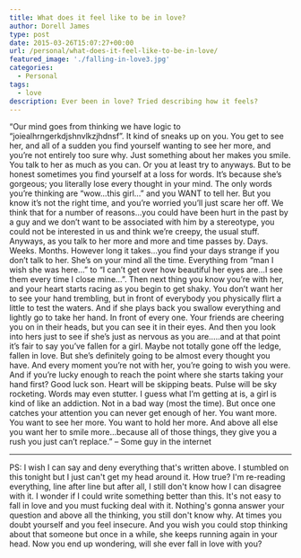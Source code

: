 ```yaml
---
title: What does it feel like to be in love?
author: Dorell James
type: post
date: 2015-03-26T15:07:27+00:00
url: /personal/what-does-it-feel-like-to-be-in-love/
featured_image: './falling-in-love3.jpg'
categories:
  - Personal
tags:
  - love
description: Ever been in love? Tried describing how it feels?
---
```


&#8220;Our mind goes from thinking we have logic to “joiealhrngerkdjshnvlkzjhdnsf”. It kind of sneaks up on you. You get to see her, and all of a sudden you find yourself wanting to see her more, and you’re not entirely too sure why. Just something about her makes you smile. You talk to her as much as you can. Or you at least try to anyways. But to be honest sometimes you find yourself at a loss for words. It’s because she’s gorgeous; you literally lose every thought in your mind. The only words you’re thinking are “wow…this girl…” and you WANT to tell her. But you know it’s not the right time, and you’re worried you’ll just scare her off. We think that for a number of reasons…you could have been hurt in the past by a guy and we don’t want to be associated with him by a stereotype, you could not be interested in us and think we’re creepy, the usual stuff. Anyways, as you talk to her more and more and time passes by. Days. Weeks. Months. However long it takes…you find your days strange if you don’t talk to her. She’s on your mind all the time. Everything from “man I wish she was here…” to “I can’t get over how beautiful her eyes are…I see them every time I close mine…”. Then next thing you know you’re with her, and your heart starts racing as you begin to get shaky. You don’t want her to see your hand trembling, but in front of everybody you physically flirt a little to test the waters. And if she plays back you swallow everything and lightly go to take her hand. In front of every one. Your friends are cheering you on in their heads, but you can see it in their eyes. And then you look into hers just to see if she’s just as nervous as you are…..and at that point it’s fair to say you’ve fallen for a girl. Maybe not totally gone off the ledge, fallen in love. But she’s definitely going to be almost every thought you have. And every moment you’re not with her, you’re going to wish you were. And if you’re lucky enough to reach the point where she starts taking your hand first? Good luck son. Heart will be skipping beats. Pulse will be sky rocketing. Words may even stutter. I guess what I’m getting at is, a girl is kind of like an addiction. Not in a bad way (most the time). But once one catches your attention you can never get enough of her. You want more. You want to see her more. You want to hold her more. And above all else you want her to smile more…because all of those things, they give you a rush you just can’t replace.&#8221; &#8211; Some guy in the internet

---

PS: I wish I can say and deny everything that's written above. I stumbled on this tonight but I just can't get my head around it. How true? I'm re-reading everything, line after line but after all, I still don't know how I can disagree with it. I wonder if I could write something better than this. It's not easy to fall in love and you must fucking deal with it. Nothing's gonna answer your question and above all the thinking, you still don't know why. At times you doubt yourself and you feel insecure. And you wish you could stop thinking about that someone but once in a while, she keeps running again in your head. Now you end up wondering, will she ever fall in love with you?
